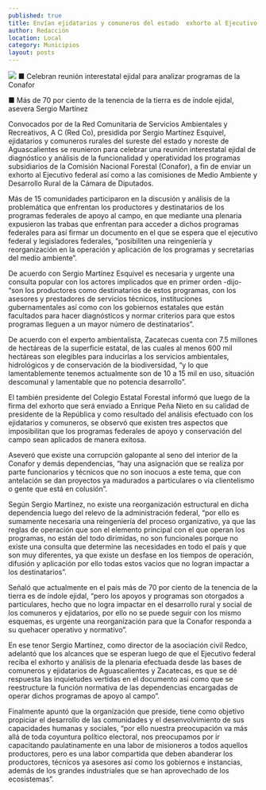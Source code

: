 ```yaml
---
published: true
title: Envían ejidatarios y comuneros del estado  exhorto al Ejecutivo para atender problemas
author: Redacción
location: Local
category: Municipios
layout: posts
---
```


![](http://i.imgur.com/GCZ1oOCm.jpg)
■ Celebran reunión interestatal ejidal para analizar programas de la Conafor

■ Más de 70 por ciento de la tenencia de la tierra es de índole ejidal, asevera Sergio Martínez

Convocados por de la Red Comunitaria de Servicios Ambientales y Recreativos, A C (Red Co), presidida por Sergio Martínez Esquivel, ejidatarios y comuneros rurales del sureste del estado y noreste de Aguascalientes se reunieron para celebrar una reunión interestatal ejidal de diagnóstico y análisis de la funcionalidad y operatividad los programas  subsidiarios de la Comisión Nacional Forestal (Conafor), a fin de enviar un exhorto al Ejecutivo federal así como a las comisiones de Medio Ambiente y Desarrollo Rural de la Cámara de Diputados.

Más de 15 comunidades participaron en la discusión y análisis de la problemática que enfrentan los productores y destinatarios de los programas federales de apoyo al campo, en que mediante una plenaria expusieron las trabas que enfrentan para acceder a dichos programas federales para así firmar un documento en el que se espera que el ejecutivo federal y legisladores federales, “posibiliten una reingeniería y reorganización en la operación y aplicación de los programas y secretarias del medio ambiente”.

De acuerdo con Sergio Martínez Esquivel es necesaria y urgente una consulta popular con los actores implicados que en primer orden -dijo- “son los productores como destinatarios de estos programas, con los asesores y prestadores de servicios técnicos, instituciones gubernamentales así como con los gobiernos estatales que están facultados para hacer diagnósticos y normar criterios para que estos programas lleguen a un mayor número de destinatarios”.

De acuerdo con el experto ambientalista,  Zacatecas cuenta con 7.5 millones de hectáreas de la superficie estatal, de las cuales al menos 600 mil hectáreas son elegibles para inducirlas a los servicios ambientales, hidrológicos y de conservación de la biodiversidad, “y lo que lamentablemente tenemos actualmente son de 10 a 15 mil en uso, situación descomunal y lamentable que no potencia desarrollo”.

El también presidente del Colegio Estatal Forestal informó que luego de la firma del exhorto que será enviado a Enrique Peña Nieto en su calidad de presidente de la República y como resultado del análisis efectuado con los ejidatarios y comuneros, se observó que existen tres aspectos que imposibilitan que los programas federales de apoyo y conservación del campo sean aplicados de manera exitosa.

Aseveró que existe una corrupción galopante al seno del interior de la Conafor y demás dependencias, “hay una asignación que se realiza por parte funcionarios y técnicos que no son inocuos a este tema, que con antelación se dan proyectos ya madurados a particulares o vía clientelismo o gente que está en colusión”.

Según Sergio Martínez, no existe una reorganización estructural en dicha dependencia luego del  relevo de la administración federal, “por ello es sumamente necesaria una reingeniería del proceso organizativo, ya que las reglas de operación que  son el elemento principal con el que operan los programas, no están del todo dirimidas, no son funcionales porque no existe una consulta que determine las necesidades en todo el país y que son muy diferentes, ya que existe un desfase en los tiempos de operación, difusión y aplicación por ello todas estos vacios que no logran impactar a los destinatarios”.

Señaló que actualmente en el país más de 70 por ciento de la tenencia de la tierra  es de índole ejidal, “pero los apoyos y programas son otorgados a particulares, hecho que no logra impactar en el desarrollo rural y social de los comuneros y ejidatarios, por ello no se puede seguir con los mismo esquemas, es urgente una reorganización para que la Conafor  responda  a su quehacer  operativo y normativo”.

En ese tenor Sergio Martínez, como director de  la asociación civil Redco, adelantó que los alcances que se esperan luego de que el Ejecutivo federal reciba el exhorto y análisis de la plenaria efectuada desde las bases de comuneros y ejidatarios de Aguascalientes y Zacatecas, es que se dé respuesta  las inquietudes vertidas en el documento así como que se reestructure la función normativa de las dependencias encargadas de  operar dichos programas de apoyo al campo”.

Finalmente apuntó que la organización que preside, tiene como objetivo propiciar el desarrollo de las comunidades y el
desenvolvimiento de sus capacidades humanas y sociales, “por ello nuestra preocupación va más allá de toda coyuntura político electoral,  nos preocupamos  por ir capacitando paulatinamente en una labor de misioneros a todos aquellos productores, pero es una labor compartida que deben abanderar los productores, técnicos ya asesores así como los gobiernos e instancias, además de los grandes industriales que se han aprovechado de los ecosistemas”.
